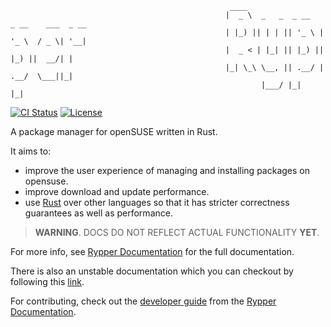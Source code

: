 ```
                                                 ____                                   
                                                |  _ \  _   _  _ __   _ __    ___  _ __ 
                                                | |_) || | | || '_ \ | '_ \  / _ \| '__|
                                                |  _ < | |_| || |_) || |_) ||  __/| |   
                                                |_| \_\ \__, || .__/ | .__/  \___||_|   
                                                        |___/ |_|    |_|               
``` 

[![CI Status](https://ci.codeberg.org/api/badges/uncomfyhalomacro/rypper/status.svg)][ci-status-link]
[![License](https://img.shields.io/crates/l/rypper)][crates]

A package manager for openSUSE written in Rust.

It aims to:

* improve the user experience of managing and installing packages on opensuse.
* improve download and update performance.
* use [Rust](https://rust-lang.org) over other languages so that it has stricter correctness guarantees as well as performance.

> **WARNING**. DOCS DO NOT REFLECT ACTUAL FUNCTIONALITY **YET**.

For more info, see [Rypper Documentation][codeberg-page] for the full documentation.

There is also an unstable documentation which you can checkout by following this [link](https://uncomfyhalomacro.codeberg.page/rypper/dev).

For contributing, check out the [developer guide](https://uncomfyhalomacro.codeberg.page/rypper/DEVGUIDE.html) from the [Rypper Documentation][codeberg-page].

[mdbook]: https://github.com/rust-lang/mdBook
[ci-status-link]: https://ci.codeberg.org/uncomfyhalomacro/rypper
[codeberg-page]: https://uncomfyhalomacro.codeberg.page/rypper
[docsrs]: https://docs.rs/rypper/latest/rypper
[crates]: https://crates.io/crates/rypper
